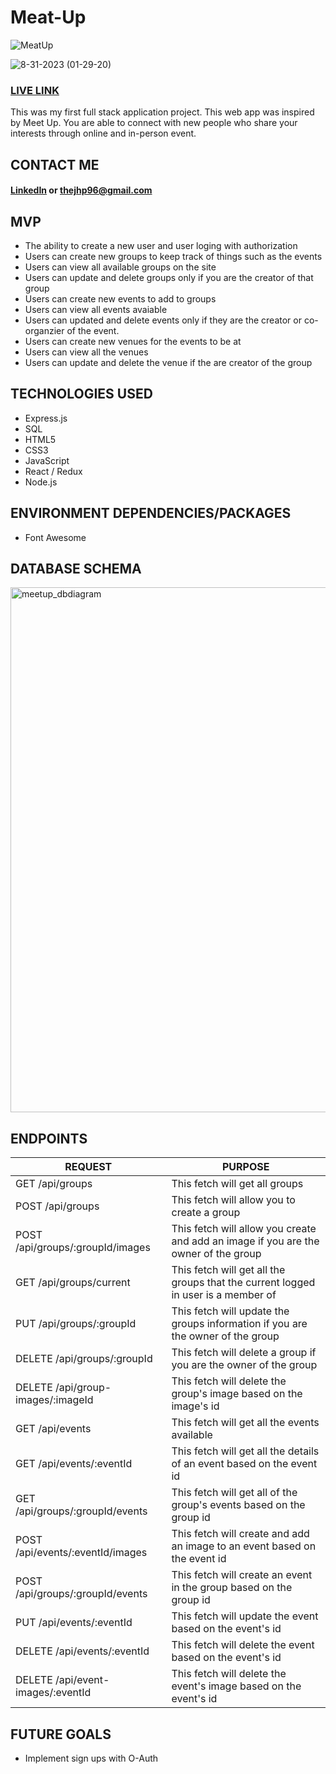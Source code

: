 # Meat-Up
![MeatUp](https://github.com/thejhp1/Meat-Up/assets/124937654/de031aa5-dfad-440e-a7dc-caa4a0b8e245)


![8-31-2023 (01-29-20)](https://github.com/thejhp1/Meat-Up/assets/124937654/e56010c1-e588-4192-9fba-22d3371946d8)


### [LIVE LINK](https://meat-up.onrender.com/)

This was my first full stack application project. This web app was inspired by Meet Up. You are able to connect with new people who share your interests through online and in-person event.

## CONTACT ME
#### [LinkedIn](https://www.linkedin.com/in/jun-park-3b23b7285/) or thejhp96@gmail.com


## MVP
* The ability to create a new user and user loging with authorization
* Users can create new groups to keep track of things such as the events
* Users can view all available groups on the site
* Users can update and delete groups only if you are the creator of that group
* Users can create new events to add to groups
* Users can view all events avaiable
* Users can updated and delete events only if they are the creator or co-organzier of the event.
* Users can create new venues for the events to be at
* Users can view all the venues
* Users can update and delete the venue if the are creator of the group

## TECHNOLOGIES USED
* Express.js
* SQL
* HTML5
* CSS3
* JavaScript
* React / Redux
* Node.js
  
## ENVIRONMENT DEPENDENCIES/PACKAGES
* Font Awesome

## DATABASE SCHEMA
<img width="840" alt="meetup_dbdiagram" src="https://github.com/thejhp1/Meat-Up/assets/124937654/f3bfbde9-f3fb-4afb-8ef9-08d3348fb332">

## ENDPOINTS
| REQUEST | PURPOSE |
| ------- | ------- |
| GET /api/groups | This fetch will get all groups |
| POST /api/groups | This fetch will allow you to create a group |
| POST /api/groups/:groupId/images | This fetch will allow you create and add an image if you are the owner of the group |
| GET /api/groups/current | This fetch will get all the groups that the current logged in user is a member of |
| PUT /api/groups/:groupId | This fetch will update the groups information if you are the owner of the group |
| DELETE /api/groups/:groupId | This fetch will delete a group if you are the owner of the group |
| DELETE /api/group-images/:imageId | This fetch will delete the group's image based on the image's id |
| GET /api/events | This fetch will get all the events available |
| GET /api/events/:eventId | This fetch will get all the details of an event based on the event id |
| GET /api/groups/:groupId/events | This fetch will get all of the group's events based on the group id |
| POST /api/events/:eventId/images | This fetch will create and add an image to an event based on the event id |
| POST /api/groups/:groupId/events | This fetch will create an event in the group based on the group id |
| PUT /api/events/:eventId | This fetch will update the event based on the event's id |
| DELETE /api/events/:eventId | This fetch will delete the event based on the event's id |
| DELETE /api/event-images/:eventId | This fetch will delete the event's image based on the event's id |

## FUTURE GOALS
* Implement sign ups with O-Auth
